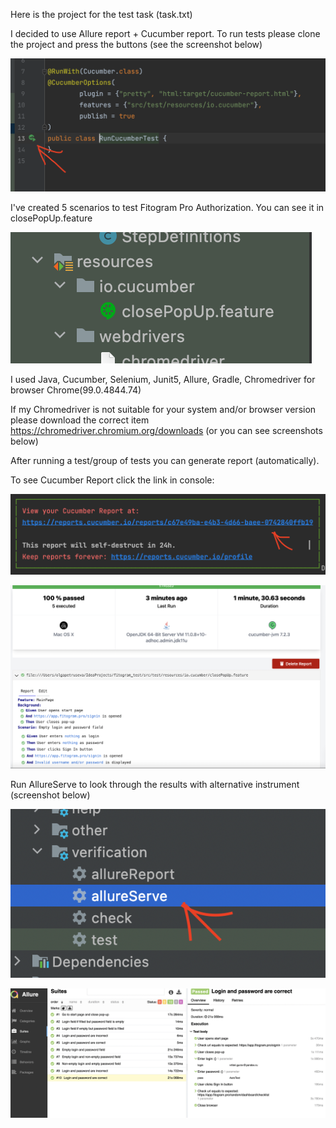 Here is the project for the test task (task.txt)

I decided to use Allure report + Cucumber report.
To run tests please clone the project and press the buttons (see the screenshot below)

![alt text](1.png)

I've created 5 scenarios to test Fitogram Pro Authorization.
You can see it in closePopUp.feature

![alt text](2.png)

I used Java, Cucumber, Selenium, Junit5, Allure, Gradle, Chromedriver for browser Chrome(99.0.4844.74)

If my Chromedriver is not suitable for your system and/or browser version 
please download the correct item https://chromedriver.chromium.org/downloads
(or you can see screenshots below)

After running a test/group of tests you can generate report (automatically).

To see Cucumber Report click the link in console:

![alt text](3.png)

![alt text](4.png)

Run AllureServe to look through the results with alternative instrument (screenshot below)

![alt text](5.png)

![alt text](6.png)

